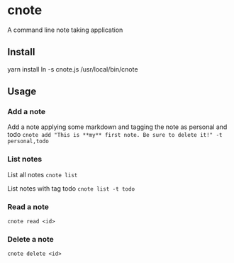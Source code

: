 # cnote
A command line note taking application

## Install
yarn install
ln -s cnote.js /usr/local/bin/cnote

## Usage
### Add a note
Add a note applying some markdown and tagging the note as personal and todo 
`cnote add "This is **my** first note. Be sure to delete it!" -t personal,todo`

### List notes
List all notes 
`cnote list`

List notes with tag todo 
`cnote list -t todo`

### Read a note
`cnote read <id>` 

### Delete a note
`cnote delete <id>` 
